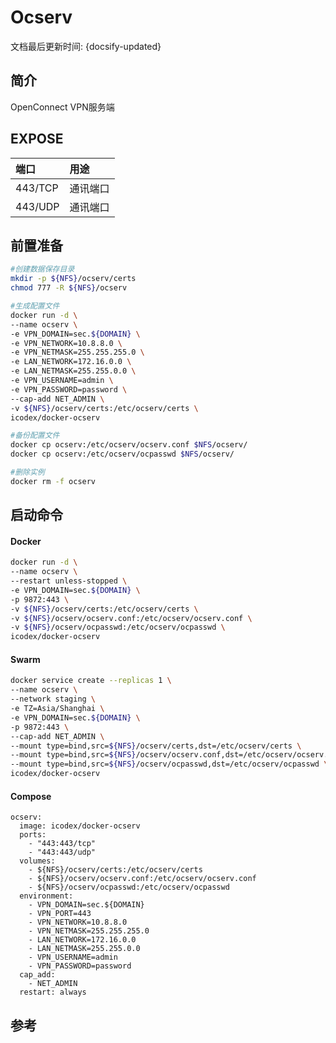 # Ocserv

文档最后更新时间: {docsify-updated}

## 简介

OpenConnect VPN服务端

## EXPOSE

| 端口 | 用途 |
| :--- | :--- |
| 443/TCP | 通讯端口 |
| 443/UDP | 通讯端口 |



## 前置准备

```bash
#创建数据保存目录
mkdir -p ${NFS}/ocserv/certs
chmod 777 -R ${NFS}/ocserv

#生成配置文件
docker run -d \
--name ocserv \
-e VPN_DOMAIN=sec.${DOMAIN} \
-e VPN_NETWORK=10.8.8.0 \
-e VPN_NETMASK=255.255.255.0 \
-e LAN_NETWORK=172.16.0.0 \
-e LAN_NETMASK=255.255.0.0 \
-e VPN_USERNAME=admin \
-e VPN_PASSWORD=password \
--cap-add NET_ADMIN \
-v ${NFS}/ocserv/certs:/etc/ocserv/certs \
icodex/docker-ocserv

#备份配置文件
docker cp ocserv:/etc/ocserv/ocserv.conf $NFS/ocserv/
docker cp ocserv:/etc/ocserv/ocpasswd $NFS/ocserv/

#删除实例
docker rm -f ocserv
```

## 启动命令

<!-- tabs:start -->
#### **Docker**
```bash
docker run -d \
--name ocserv \
--restart unless-stopped \
-e VPN_DOMAIN=sec.${DOMAIN} \
-p 9872:443 \
-v ${NFS}/ocserv/certs:/etc/ocserv/certs \
-v ${NFS}/ocserv/ocserv.conf:/etc/ocserv/ocserv.conf \
-v ${NFS}/ocserv/ocpasswd:/etc/ocserv/ocpasswd \
icodex/docker-ocserv
```


#### **Swarm**
```bash
docker service create --replicas 1 \
--name ocserv \
--network staging \
-e TZ=Asia/Shanghai \
-e VPN_DOMAIN=sec.${DOMAIN} \
-p 9872:443 \
--cap-add NET_ADMIN \
--mount type=bind,src=${NFS}/ocserv/certs,dst=/etc/ocserv/certs \
--mount type=bind,src=${NFS}/ocserv/ocserv.conf,dst=/etc/ocserv/ocserv.conf \
--mount type=bind,src=${NFS}/ocserv/ocpasswd,dst=/etc/ocserv/ocpasswd \
icodex/docker-ocserv
```


#### **Compose**
```
ocserv:
  image: icodex/docker-ocserv
  ports:
    - "443:443/tcp"
    - "443:443/udp"
  volumes:
    - ${NFS}/ocserv/certs:/etc/ocserv/certs
    - ${NFS}/ocserv/ocserv.conf:/etc/ocserv/ocserv.conf
    - ${NFS}/ocserv/ocpasswd:/etc/ocserv/ocpasswd
  environment:
    - VPN_DOMAIN=sec.${DOMAIN}
    - VPN_PORT=443
    - VPN_NETWORK=10.8.8.0
    - VPN_NETMASK=255.255.255.0
    - LAN_NETWORK=172.16.0.0
    - LAN_NETMASK=255.255.0.0
    - VPN_USERNAME=admin
    - VPN_PASSWORD=password
  cap_add:
    - NET_ADMIN
  restart: always
```

<!-- tabs:end -->



## 参考

